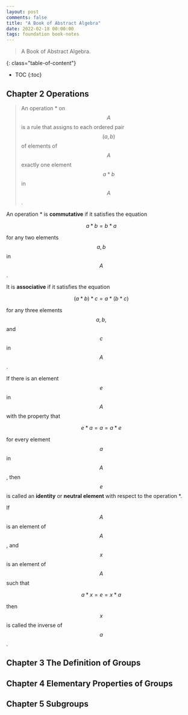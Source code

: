 ```yaml
---
layout: post
comments: false
title: "A Book of Abstract Algebra"
date: 2022-02-18 00:00:00
tags: foundation book-notes
---
```


> A Book of Abstract Algebra.

<!--more-->

{: class="table-of-content"}
* TOC
{:toc}

## Chapter 2 Operations

> An operation * on $$A$$ is a rule that assigns to each ordered pair $$(a,b)$$ of elements of $$A$$ exactly one element $$a * b$$ in $$A$$.

An operation * is **commutative** if it satisfies the equation

$$a * b = b * a$$

for any two elements $$a, b$$ in $$A$$.

It is **associative** if it satisfies the equation

$$(a * b) * c = a * (b * c)$$

for any three elements $$a, b,$$ and $$c$$ in $$A$$.

If there is an element $$e$$ in $$A$$ with the property that 

$$e * a = a = a * e$$

for every element $$a$$ in $$A$$, then $$e$$ is called an **identity** or **neutral element** with respect to the operation *.

If $$A$$ is an element of $$A$$, and $$x$$ is an element of $$A$$ such that

$$a * x = e = x * a$$

then $$x$$ is called the inverse of $$a$$.

## Chapter 3 The Definition of Groups

## Chapter 4 Elementary Properties of Groups

## Chapter 5 Subgroups


